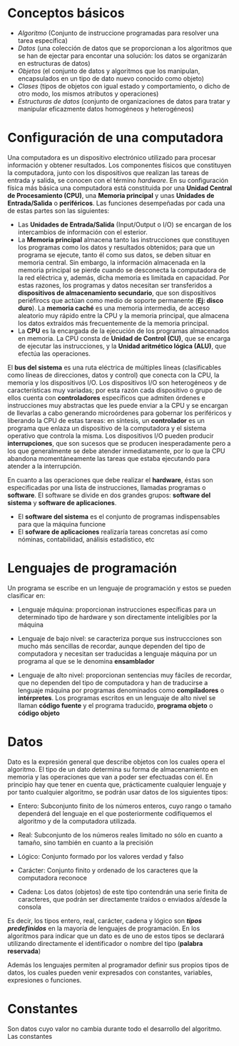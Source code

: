 # Conceptos básicos
* _Algoritmo_ (Conjunto de instruccione programadas para resolver una tarea específica)
* _Datos_ (una colección de datos que se proporcionan a los algoritmos que se han de ejectar para encontar una solución: los datos se organizarán en estructuras de datos)
* _Objetos_ (el conjunto de datos y algoritmos que los manipulan, encapsulados en un tipo de dato nuevo conocido como objeto)
* _Clases_ (tipos de objetos con igual estado y comportamiento, o dicho de otro modo, los mismos atributos y operaciones)
* _Estructuras de datos_ (conjunto de organizaciones de datos para tratar y manipular eficazmente datos homogéneos y heterogéneos)

# Configuración de una computadora

Una computadora es un dispositivo electrónico utilizado para procesar información y obtener resultados. Los componentes físicos que constituyen la computadora, junto con los dispositivos que realizan las tareas de entrada y salida, se conocen con el término _hardware_. En su configuración física más básica una computadora está constituida por una **Unidad Central de Procesamiento (CPU)**, una **Memoria principal** y unas **Unidades de Entrada/Salida** o **periféricos**. Las funciones desempeñadas por cada una de estas partes son las siguientes: 
* Las **Unidades de Entrada/Salida** (Input/Output o I/O) se encargan de los intercambios de información con el esterior.
* La **Memoria principal** almacena tanto las instrucciones que constituyen los programas como los datos y resultados obtenidos; para que un programa se ejecute, tanto él como sus datos, se deben situar en memoria central. Sin embargo, la información almacenada en la memoria principal se pierde cuando se desconecta la computadora de la red eléctrica y, además, dicha memoria es limitada en capacidad. Por estas razones, los programas y datos necesitan ser transferidos a **dispositivos de almacenamiento secundario**, que son dispositivos periéfirocs que actúan como medio de soporte permanente (**Ej: disco duro**). 
La **memoria caché** es una memoria intermedia, de acceso aleatorio muy rápido entre la CPU y la memoria principal, que almacena los datos extraídos más frecuentemente de la memoria principal.
* La **CPU** es la encargada de la ejecución de los programas almacenados en memoria. La CPU consta de **Unidad de Control (CU)**, que se encarga de ejecutar las instrucciones, y la **Unidad aritmético lógica (ALU)**, que efectúa las operaciones.

El **bus del sistema** es una ruta eléctrica de múltiples líneas (clasificables como líneas de direcciones, datos y control) que conecta con la CPU, la memoria y los dispositivos I/O. Los dispositivos I/O son heterogéneos y de características muy variadas; por esta razón cada dispositivo o grupo de ellos cuenta con **controladores** específicos que admiten órdenes e instrucciones muy abstractas que les puede enviar a la CPU y se encargan de llevarlas a cabo generando microórdenes para gobernar los periféricos y liberando la CPU de estas tareas: en síntesis, un **controlador** es un programa que enlaza un dispositivo de la computadora y el sistema operativo que controla la misma. Los dispositivos I/O pueden producir **interrupciones**, que son sucesos que se producen inesperadamente pero a los que generalmente se debe atender inmediatamente, por lo que la CPU abandona momentáneamente las tareas que estaba ejecutando para atender a la interrupción.

En cuanto a las operaciones que debe realizar el **hardware**, éstas son especificadas por una lista de instrucciones, llamadas programas o **software**. El software se divide en dos grandes grupos: **software del sistema** y **software de aplicaciones**.
    
* El **software del sistema** es el conjunto de programas indispensables para que la máquina funcione
* El **sofware de aplicaciones** realizaría tareas concretas así como nóminas, contabilidad, análisis estadístico, etc

# Lenguajes de programación
Un programa se escribe en un lenguaje de programación y estos se pueden clasificar en:
* Lenguaje máquina: proporcionan instrucciones específicas para un determinado tipo de hardware y son directamente inteligibles por la máquina

* Lenguaje de bajo nivel: se caracteriza porque sus instruccciones son mucho más sencillas de recordar, aunque dependen del tipo de computadora y necesitan ser traducidas a lenguaje máquina por un programa al que se le denomina **ensamblador**

* Lenguaje de alto nivel: proporcionan sentencias muy fáciles de recordar, que no dependen del tipo de computadora y han de traducirse a lenguaje máquina por programas denominados como **compiladores** o **intérpretes**. Los programas escritos en un lenguaje de alto nivel se llaman **código fuente** y el programa traducido, **programa objeto** o **código objeto**

# Datos

Dato es la expresión general que describe objetos con los cuales opera el algoritmo. El tipo de un dato determina su forma de almacenamiento en memoria y las operaciones que van a poder ser efectuadas con él. En principio hay que tener en cuenta que, prácticamente cualquier lenguaje y por tanto cualquier algoritmo, se podrán usar datos de los siguientes tipos:

* Entero: Subconjunto finito de los números enteros, cuyo rango o tamaño dependerá del lenguaje en el que posteriormente codifiquemos el algoritmo y de la computadora utilizada.

* Real: Subconjunto de los números reales limitado no sólo en cuanto a tamaño, sino también en cuanto a la precisión

* Lógico: Conjunto formado por los valores verdad y falso

* Carácter: Conjunto finito y ordenado de los caracteres que la computadora reconoce

* Cadena: Los datos (objetos) de este tipo contendrán una serie finita de caracteres, que podrán ser directamente traídos o enviados a/desde la consola

Es decir, los tipos entero, real, carácter, cadena y lógico son **_tipos predefinidos_** en la mayoría de lenguajes de programación. En los algoritmos para indicar que un dato es de uno de estos tipos se declarará utilizando directamente el identificador o nombre del tipo (**palabra reservada**)

Además los lenguajes permiten al programador definir sus propios tipos de datos, los cuales pueden venir expresados con constantes, variables, expresiones o funciones.

# Constantes

Son datos cuyo valor no cambia durante todo el desarrollo del algoritmo. Las constantes